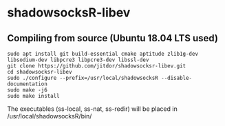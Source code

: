 # shadowsocksR-libev

## Compiling from source (Ubuntu 18.04 LTS used)
```
sudo apt install git build-essential cmake aptitude zlib1g-dev libsodium-dev libpcre3 libpcre3-dev libssl-dev
git clone https://github.com/jitdor/shadowsocksr-libev.git
cd shadowsocksr-libev
sudo ./configure --prefix=/usr/local/shadowsocksR --disable-documentation
sudo make -j6
sudo make install
```

The executables (ss-local, ss-nat, ss-redir) will be placed in /usr/local/shadowsocksR/bin/
